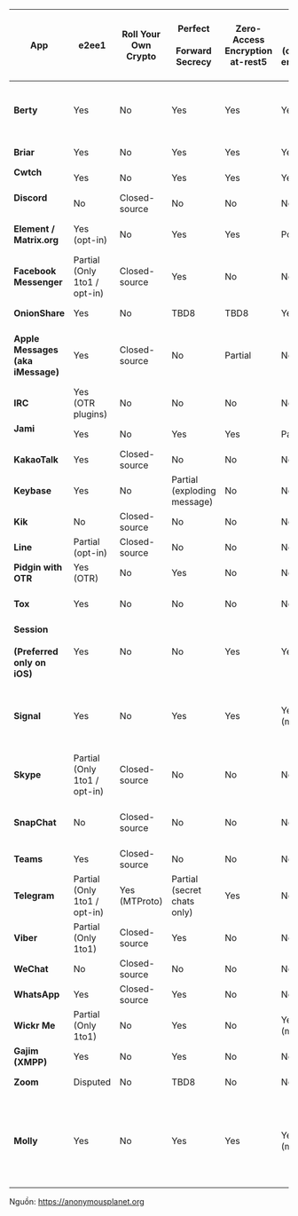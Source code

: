 
| App                                        | e2ee1                        | Roll Your Own Crypto | Perfect<br><br>Forward Secrecy | Zero-Access Encryption at-rest5 | Metadata Protection (obfuscation, encryption…) | Open-Source | Default Privacy Settings     | Native Anonymous Sign-up (no e-mail or phone) | Possible through Tor                            | Privacy and Security Track Record *** | De-centralized              | Additional notes                                                                                         |
| ------------------------------------------ | ---------------------------- | -------------------- | ------------------------------ | ------------------------------- | ---------------------------------------------- | ----------- | ---------------------------- | --------------------------------------------- | ----------------------------------------------- | ------------------------------------- | --------------------------- | -------------------------------------------------------------------------------------------------------- |
| **Berty**                                  | Yes                          | No                   | Yes                            | Yes                             | Yes                                            | Yes         | Good                         | Yes                                           | Yes                                             | Good                                  | Yes (peer to peer)          | Not sufficiently reviewed by this project, cannot recommend                                              |
| **Briar**                                  | Yes                          | No                   | Yes                            | Yes                             | Yes (strong)                                   | Yes         | Good                         | Yes                                           | Natively                                        | Good                                  | Yes (peer to peer)          |                                                                                                          |
| **Cwtch<br><br>**                          | Yes                          | No                   | Yes                            | Yes                             | Yes (strong)                                   | Yes         | Good                         | Yes                                           | Natively                                        | Good                                  | Yes (peer to peer)          |                                                                                                          |
| **Discord<br><br>**                        | No                           | Closed-source        | No                             | No                              | No                                             | No          | Bad                          | E-Mail Required                               | Virtualization                                  | Bad                                   | No                          |                                                                                                          |
| **Element / Matrix.org**                   | Yes (opt-in)                 | No                   | Yes                            | Yes                             | Poor                                           | Yes         | Good                         | Yes                                           | Via Proxy or Virtualization                     | Good                                  | Partial (federated servers) |                                                                                                          |
| **Facebook Messenger**                     | Partial (Only 1to1 / opt-in) | Closed-source        | Yes                            | No                              | No                                             | No          | Bad                          | E-Mail and Phone required                     | Virtualization                                  | Bad                                   | No                          |                                                                                                          |
| **OnionShare**                             | Yes                          | No                   | TBD8                           | TBD8                            | Yes (strong)                                   | Yes         | Good                         | Yes                                           | Natively                                        | Good                                  | Yes (peer to peer)          |                                                                                                          |
| **Apple Messages (aka iMessage)**          | Yes                          | Closed-source        | No                             | Partial                         | No                                             | No          | Good                         | Apple device Required                         | Maybe Virtualization using real Apple device ID | Bad                                   | No                          |                                                                                                          |
| **IRC**                                    | Yes (OTR plugins)            | No                   | No                             | No                              | No                                             | Yes         | Bad                          | Yes                                           | Via Proxy or Virtualization                     | Good                                  | No                          |                                                                                                          |
| **Jami<br><br>**                           | Yes                          | No                   | Yes                            | Yes                             | Partial                                        | Yes         | Good                         | Yes                                           | Via Proxy or Virtualization                     | Good                                  | Partial                     | Tor breaks some features                                                                                 |
| **KakaoTalk**                              | Yes                          | Closed-source        | No                             | No                              | No                                             | No          | Bad                          | No (but possible)                             | Virtualization                                  | Bad                                   | No                          |                                                                                                          |
| **Keybase**                                | Yes                          | No                   | Partial (exploding message)    | No                              | No                                             | Yes         | Good                         | E-Mail Required                               |                                                 |                                       | No                          |                                                                                                          |
| **Kik**                                    | No                           | Closed-source        | No                             | No                              | No                                             | No          | Bad                          | No (but possible)                             | Virtualization                                  | Bad                                   | No                          |                                                                                                          |
| **Line**                                   | Partial (opt-in)             | Closed-source        | No                             | No                              | No                                             | No          | Bad                          | No (but possible)                             | Virtualization                                  | Bad                                   | No                          |                                                                                                          |
| **Pidgin with OTR**                        | Yes (OTR)                    | No                   | Yes                            | No                              | No                                             | Yes         | Bad                          | Yes                                           | Via Proxy or Virtualization                     | Bad                                   | No                          |                                                                                                          |
| **Tox**                                    | Yes                          | No                   | No                             | No                              | No                                             | Yes         | Good                         | Yes                                           | Via Proxy or Virtualization                     | Medium                                | Yes                         | Known cryptographic weaknesses                                                                           |
| **Session<br><br>(Preferred only on iOS)** | Yes                          | No                   | No                             | Yes                             | Yes                                            | Yes         | Good                         | Yes                                           | Via Proxy or Virtualization                     | Good                                  | Yes                         | Lacks PFS, deniability                                                                                   |
| **Signal**                                 | Yes                          | No                   | Yes                            | Yes                             | Yes (moderate)                                 | Yes         | Good                         | Phone Required                                | Virtualization                                  | Good                                  | No                          | Requires burner or anonymous VOIP number for anonymous usage                                             |
| **Skype**                                  | Partial (Only 1to1 / opt-in) | Closed-source        | No                             | No                              | No                                             | No          | Bad                          | No (but possible)                             | Virtualization                                  | Bad                                   | No                          |                                                                                                          |
| **SnapChat**                               | No                           | Closed-source        | No                             | No                              | No                                             | No          | Bad                          | No (but possible)                             | Virtualization                                  | Bad                                   | No                          | Deleted/expired messages are easily recoverable                                                          |
| **Teams**                                  | Yes                          | Closed-source        | No                             | No                              | No                                             | No          | Bad                          | No (but possible)                             | Virtualization                                  | Bad                                   | No                          |                                                                                                          |
| **Telegram**                               | Partial (Only 1to1 / opt-in) | Yes (MTProto)        | Partial (secret chats only)    | Yes                             | No                                             | Partial5    | Medium (e2ee off by default) | Phone Required                                | Via Proxy or Virtualization                     | Medium                                | No                          |                                                                                                          |
| **Viber**                                  | Partial (Only 1to1)          | Closed-source        | Yes                            | No                              | No                                             | No          | Bad                          | No (but possible)                             | Virtualization                                  | Bad                                   | No                          |                                                                                                          |
| **WeChat**                                 | No                           | Closed-source        | No                             | No                              | No                                             | No          | Bad                          | No                                            | Virtualization                                  | Bad                                   | No                          |                                                                                                          |
| **WhatsApp**                               | Yes                          | Closed-source        | Yes                            | No                              | No                                             | No          | Bad                          | Phone Required                                | Virtualization                                  | Bad                                   | No                          |                                                                                                          |
| **Wickr Me**                               | Partial (Only 1to1)          | No                   | Yes                            | No                              | Yes (moderate)                                 | No          | Good                         | Yes                                           | Virtualization                                  | Good                                  | No                          |                                                                                                          |
| **Gajim (XMPP)**                           | Yes                          | No                   | Yes                            | No                              | No                                             | Yes         | Good                         | Yes                                           | Via Proxy or Virtualization                     | Good                                  | Partial                     |                                                                                                          |
| **Zoom**                                   | Disputed                     | No                   | TBD8                           | No                              | No                                             | No          | Bad                          | E-Mail Required                               | Virtualization                                  | Bad                                   | No                          | Malware risk                                                                                             |
| **Molly**                                  | Yes                          | No                   | Yes                            | Yes                             | Yes (moderate)                                 | Yes         | Good                         | Phone Required                                | Virtualization                                  | Good                                  | No                          | Requires phone number. Security hardened fork of Signal client. Security may be delayed for up to a week |
Nguồn: https://anonymousplanet.org
